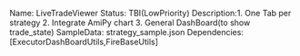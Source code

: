 Name: LiveTradeViewer
Status: TBI(LowPriority)
Description:1. One Tab per strategy
            2. Integrate AmiPy chart
            3. General DashBoard(to show trade_state)
SampleData: strategy_sample.json
Dependencies:[ExecutorDashBoardUtils,FireBaseUtils]
